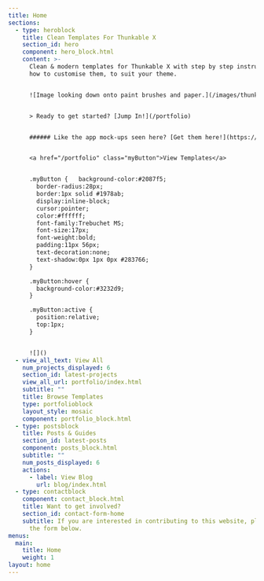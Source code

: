 ```yaml
---
title: Home
sections:
  - type: heroblock
    title: Clean Templates For Thunkable X
    section_id: hero
    component: hero_block.html
    content: >-
      Clean & modern templates for Thunkable X with step by step instructions on
      how to customise them, to suit your theme. 


      ![Image looking down onto paint brushes and paper.](/images/thunkable-templates-header.png)


      > Ready to get started? [Jump In!](/portfolio)


      ###### Like the app mock-ups seen here? [Get them here!](https://app-mockup.com/)


      <a href="/portfolio" class="myButton">View Templates</a>


      .myButton { 	background-color:#2087f5;
      	border-radius:28px;
      	border:1px solid #1978ab;
      	display:inline-block;
      	cursor:pointer;
      	color:#ffffff;
      	font-family:Trebuchet MS;
      	font-size:17px;
      	font-weight:bold;
      	padding:11px 56px;
      	text-decoration:none;
      	text-shadow:0px 1px 0px #283766;
      }

      .myButton:hover {
      	background-color:#3232d9;
      }

      .myButton:active {
      	position:relative;
      	top:1px;
      }


      ![]()
  - view_all_text: View All
    num_projects_displayed: 6
    section_id: latest-projects
    view_all_url: portfolio/index.html
    subtitle: ""
    title: Browse Templates
    type: portfolioblock
    layout_style: mosaic
    component: portfolio_block.html
  - type: postsblock
    title: Posts & Guides
    section_id: latest-posts
    component: posts_block.html
    subtitle: ""
    num_posts_displayed: 6
    actions:
      - label: View Blog
        url: blog/index.html
  - type: contactblock
    component: contact_block.html
    title: Want to get involved?
    section_id: contact-form-home
    subtitle: If you are interested in contributing to this website, please fill out
      the form below.
menus:
  main:
    title: Home
    weight: 1
layout: home
---
```

